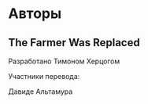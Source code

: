 # Авторы

## The Farmer Was Replaced

Разработано Тимоном Херцогом


Участники перевода:

Давиде Альтамура